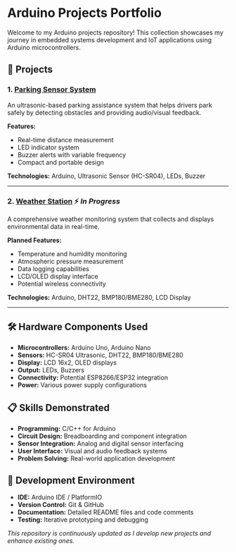 # Arduino Projects Portfolio

Welcome to my Arduino projects repository! This collection showcases my journey in embedded systems development and IoT applications using Arduino microcontrollers.

## 🚀 Projects

### 1. [Parking Sensor System](./parking-sensor/)
An ultrasonic-based parking assistance system that helps drivers park safely by detecting obstacles and providing audio/visual feedback.

**Features:**
- Real-time distance measurement
- LED indicator system
- Buzzer alerts with variable frequency
- Compact and portable design

**Technologies:** Arduino, Ultrasonic Sensor (HC-SR04), LEDs, Buzzer

---

### 2. [Weather Station](./weather-station/) ⚡ *In Progress*
A comprehensive weather monitoring system that collects and displays environmental data in real-time.

**Planned Features:**
- Temperature and humidity monitoring
- Atmospheric pressure measurement
- Data logging capabilities
- LCD/OLED display interface
- Potential wireless connectivity

**Technologies:** Arduino, DHT22, BMP180/BME280, LCD Display

---

## 🛠️ Hardware Components Used

- **Microcontrollers:** Arduino Uno, Arduino Nano
- **Sensors:** HC-SR04 Ultrasonic, DHT22, BMP180/BME280
- **Display:** LCD 16x2, OLED displays
- **Output:** LEDs, Buzzers
- **Connectivity:** Potential ESP8266/ESP32 integration
- **Power:** Various power supply configurations

## 📋 Skills Demonstrated

- **Programming:** C/C++ for Arduino
- **Circuit Design:** Breadboarding and component integration
- **Sensor Integration:** Analog and digital sensor interfacing
- **User Interface:** Visual and audio feedback systems
- **Problem Solving:** Real-world application development

## 🔧 Development Environment

- **IDE:** Arduino IDE / PlatformIO
- **Version Control:** Git & GitHub
- **Documentation:** Detailed README files and code comments
- **Testing:** Iterative prototyping and debugging

*This repository is continuously updated as I develop new projects and enhance existing ones.*
